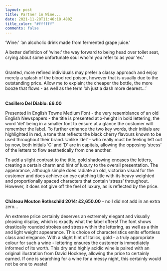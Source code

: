 ```yaml
---
layout: post
title: Partner in Wine...
date: 2021-11-28T11:46:18.480Z
title_color: "#ffffff"
comments: false
---
```

‘Wine:’ ‘an alcoholic drink made from fermented grape juice.’

A better definition of ‘wine:’ the way forward to being head over toilet seat, crying about some unfortunate soul who’m you refer to as your ‘ex.’ 

\
Granted, more refined individuals may prefer a classy approach and enjoy merely a splash of the blood red poison, however that is usually due to the outstanding price. Allow me to explain; the cheaper the bottle, the more booze that flows - as well as the term ‘oh just a dash more dearest…’

\
**Casillero Del Diablo: £6.00**

Presented in English Towne Medium Font - the very resemblance of an old English Newspapers - the title is presented at x-height in bold lettering, the word ‘del’ being in a smaller font to ensure at a glance the costumer will remember the label. To further enhance the two key words, their initials are highlighted in red, a tone that reflects the black cherry flavours known to be used throughout their brand. Unlike ‘del’ - who really must be feeling left out by now, both initials ‘C’ and ‘D’ are in capitals, allowing the opposing ‘stress’ of the letters to flow aesthetically from one another.

To add a slight contrast to the title, gold shadowing encases the letters, creating a certain charm and hint of luxury to the overall presentation. The appearance, although simple does radiate an old, victorian visual for the customer and does achieve an eye catching title with its heavy weighted and proportionally spaced characters that contain ‘stress’ throughout. However, it does not give off the feel of luxury, as is reflected by the price.

\
**Château Mouton Rothschild 2014: £2,650.00** - no I did not add in an extra zero...

An extreme price certainly deserves an extremely elegant and visually pleasing display, which is exactly what the label offers! The font shows drastically rounded strokes and stress within the lettering, as well as a thin and light weight appearance. This choice of characteristics emits effortless class and elegance. With a slight hint of Italics, gold - a truly appropriate colour for such a wine - lettering ensures the customer is immediately informed of its worth. This dry and highly acidic wine is paired with an original illustration from David Hockney, allowing the price to certainly earned. If one is searching for a wine for a messy night, this certainly would not be one to waste!